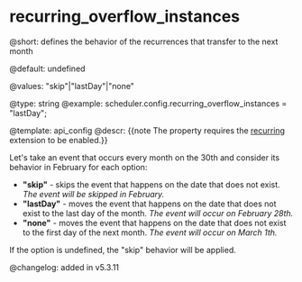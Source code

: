 recurring_overflow_instances
=============


@short: defines the behavior of the recurrences that transfer to the next month
	
@default: undefined

@values: "skip"|"lastDay"|"none"

@type: string
@example:
scheduler.config.recurring_overflow_instances = "lastDay";

@template:	api_config
@descr:
{{note The property requires the [recurring](extensions_list.md#recurring) extension to be enabled.}}

Let's take an event that occurs every month on the 30th and consider its behavior in February for each option:

- **"skip"** - skips the event that happens on the date that does not exist. *The event will be skipped in February.* 
- **"lastDay"** - moves the event that happens on the date that does not exist to the last day of the month. *The event will occur on February 28th.*
- **"none"** - moves the event that happens on the date that does not exist to the first day of the next month. *The event will occur on March 1th.*

If the option is undefined, the "skip" behavior will be applied.

@changelog: added in v5.3.11
